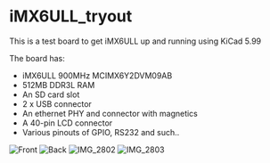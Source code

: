 # iMX6ULL_tryout

This is a test board to get iMX6ULL up and running using KiCad 5.99

The board has:

- iMX6ULL 900MHz MCIMX6Y2DVM09AB
- 512MB DDR3L RAM
- An SD card slot
- 2 x USB connector
- An ethernet PHY and connector with magnetics
- A 40-pin LCD connector
- Various pinouts of GPIO, RS232 and such..

![Front](https://user-images.githubusercontent.com/1615524/125273757-ede5a280-e315-11eb-91b3-11b6234fe676.png)
![Back](https://user-images.githubusercontent.com/1615524/125273766-efaf6600-e315-11eb-9836-31e78e2a3736.png)
![IMG_2802](https://user-images.githubusercontent.com/1615524/125273781-f3db8380-e315-11eb-83c1-436e037f1c4d.jpg)
![IMG_2803](https://user-images.githubusercontent.com/1615524/125273796-f76f0a80-e315-11eb-8ffd-b33c6c3840de.jpg)
